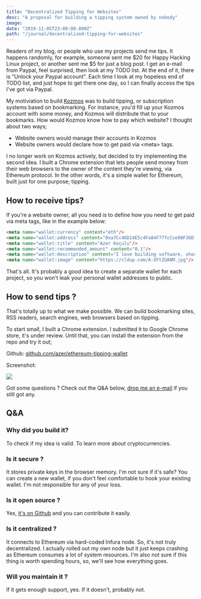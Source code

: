 ```yaml
---
title: "Decentralized Tipping for Websites"
desc: "A proposal for building a tipping system owned by nobody"
image:
date: "2019-11-05T23:00:00.000Z"
path: "/journal/decentralized-tipping-for-websites"
---
```


Readers of my blog, or people who use my projects send me tips. It happens randomly, for example, someone sent me $20 for Happy Hacking Linux project, or another sent me $5 for just a blog post. I get an e-mail from Paypal, feel surprised, then look at my TODO list. At the end of it, there is "Unlock your Paypal account". Each time I look at my hopeless end of TODO list, and just hope to get there one day, so I can finally access the tips I've got via Paypal.

My motiviation to build [Kozmos](https://getkozmos.com) was to build tipping, or subscription systems based on bookmarking. For instance, you'd fill up your Kozmos account with some money, and Kozmos will distribute that to your bookmarks. How would Kozmos know how to pay which website? I thought about two ways;

* Website owners would manage their accounts in Kozmos
* Website owners would declare how to get paid via &#x3C;meta&#x3E; tags.

I no longer work on Kozmos actively, but decided to try implementing the second idea. I built a Chrome extension that lets people send money from their web browsers to the owner of the content they're viewing, via Ethereum protocol. In the other words, it's a simple wallet for Ethereum, built just for one purpose; tipping.

## How to receive tips?

If you're a website owner, all you need is to define how you need to get paid via meta tags, like in the example below:

```html
<meta name="wallet:currency" content="eth"/>
<meta name="wallet:address" content="0xa7Cc46D14E5c4Fa84F77fcCce98F36D1040B207D"/>
<meta name="wallet:title" content="Azer Koçulu"/>
<meta name="wallet:recommended_amount" content="0.1"/>
<meta name="wallet:description" content="I love building software, shooting photographs and writing."/>
<meta name="wallet:image" content="https://cldup.com/A-XFtZUANM.jpg"/>
```

That's all. It's probably a good idea to create a separate wallet for each project, so you won't leak your personal wallet addresses to public.

## How to send tips ?

That's totally up to what we make possible. We can build bookmarking sites, RSS readers, search engines, web browsers based on tipping.

To start small, I built a Chrome extension. I submitted it to Google Chrome store, it's under review. Until that, you can install the extension from the repo and try it out;

Github: [github.com/azer/ethereum-tipping-wallet](https://github.com/azer/ethereum-tipping-wallet)

Screenshot:

![](https://cldup.com/6NvYSop4Ut.png)

Got some questions ? Check out the Q&A below, [drop me an e-mail](mailto:azer@roadbeats.com) if you still got any.

## Q&A

### Why did you build it?

To check if my idea is valid. To learn more about cryptocurrencies.

### Is it secure ?

It stores private keys in the browser memory. I'm not sure if it's safe? You can create a new wallet, if you don't feel comfortable to hook your existing wallet. I'm not responsible for any of your loss.

### Is it open source ?

Yes, [it's on Github](https://github.com/azer/ethereum-tipping-wallet) and you can contribute it easily.

### Is it centralized ?

It connects to Ethereum via hard-coded Infura node. So, it's not truly decentralized. I actually rolled out my own node but it just keeps crashing as Ethereum consumes a lot of system resources. I'm also not sure if this thing is worth spending hours, so, we'll see how everything goes.

### Will you maintain it ?

If it gets enough support, yes. If it doesn't, probably not.
